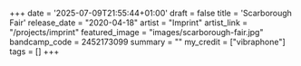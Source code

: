 +++
date = '2025-07-09T21:55:44+01:00'
draft = false
title = 'Scarborough Fair'
release_date = "2020-04-18"
artist = "Imprint"
artist_link = "/projects/imprint"
featured_image = "images/scarborough-fair.jpg"
bandcamp_code = 2452173099
summary = ""
my_credit = ["vibraphone"]
tags = []
+++
